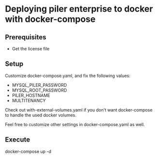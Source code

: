 # Deploying piler enterprise to docker with docker-compose

## Prerequisites

* Get the license file

## Setup

Customize docker-compose.yaml, and fix the following values:

* MYSQL_PILER_PASSWORD
* MYSQL_ROOT_PASSWORD
* PILER_HOSTNAME
* MULTITENANCY

Check out with-external-volumes.yaml if you don't want docker-compose
to handle the used docker volumes.

Feel free to customize other settings in docker-compose.yaml as well.

## Execute

docker-compose up -d
